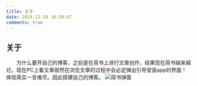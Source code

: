 ```yaml
---
title: 关于
date: 2024-12-26 16:39:47
comments: true
---
```

## 关于

&emsp;&emsp;为什么要开自己的博客，之前是在简书上进行文章创作，结果现在简书越来越烂。现在PC上看文章居然在浏览文章的过程中会必定弹出引导安装app的界面！体验真实一言难尽。因此搭建自己的博客。
![简书弹窗](images/about_jianshu_image.png)